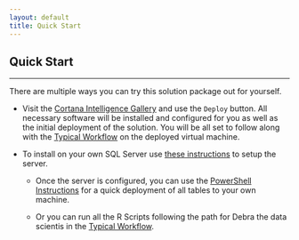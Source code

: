 ```yaml
---
layout: default
title: Quick Start
---
```


## Quick Start
-----------------
 
 There are multiple ways you can try this solution package out for yourself.

* Visit the [Cortana Intelligence Gallery](https://gallery.cortanaintelligence.com/Solution/e992f8c1b29f4df897301d11796f9e7c) and use the `Deploy` button.  All necessary software will be installed and configured for you as well as the initial deployment of the solution.  You will be all set to follow along with the [Typical Workflow](CIG_Workflow.html) on the deployed virtual machine.

* To install on your own SQL Server use [these instructions](SetupSQL.html) to setup the server.    

    * Once the server is configured, you can use the [PowerShell Instructions](Powershell_Instructions.html) for a quick deployment of all tables to your own machine.

    * Or you can run all the R Scripts following the path for Debra the data scientis in the [Typical Workflow](Typical_Workflow.html).  
